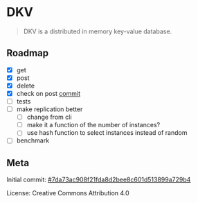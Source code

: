 # DKV

> DKV is a distributed in memory key-value database.


## Roadmap

- [x] get
- [x] post
- [x] delete
- [x] check on post [commit](https://github.com/blmayer/dkv/blob/d160e34976d570c9373090b23ef3901b8e04bcc7/cmd/root/instances.go#L60)
- [ ] tests
- [ ] make replication better
  - [ ] change from cli
  - [ ] make it a function of the number of instances?
  - [ ] use hash function to select instances instead of random
- [ ] benchmark

## Meta

Initial commit: [#7da73ac908f21fda8d2bee8c601d513899a729b4](https://github.com/blmayer/dkv/commit/7da73ac908f21fda8d2bee8c601d513899a729b4)

License: Creative Commons Attribution 4.0